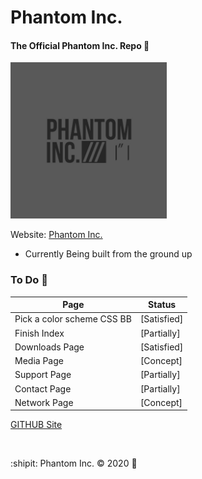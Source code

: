 # Phantom Inc.
#### The Official Phantom Inc. Repo :ghost:
<img src="images/phantom_inc.JPG" width="250" height="250"></img>

Website: [Phantom Inc.](https://www.phantominc.net)
* Currently Being built from the ground up

### To Do :sunrise_over_mountains:
Page | Status
-------- | --------
Pick a color scheme CSS BB |  [Satisfied]  | :white_check_mark: |
Finish Index |  [Partially]  | :ballot_box_with_check: |
Downloads Page |  [Satisfied]  | :white_check_mark: |
Media Page |  [Concept]  | :arrows_counterclockwise: |
Support Page |  [Partially]  | :ballot_box_with_check: |
Contact Page |  [Partially]  | :ballot_box_with_check: |
Network Page |  [Concept]    | :arrows_counterclockwise: |

[GITHUB Site](https://jeremysmai.github.io/phantominc)

</br>

:shipit: Phantom Inc. &copy; 2020 :rocket:
